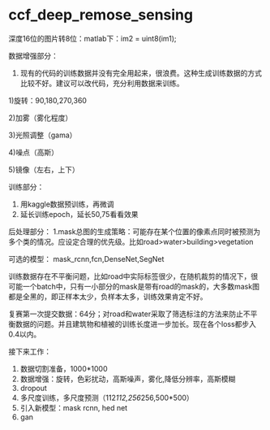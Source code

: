 # ccf_deep_remose_sensing
深度16位的图片转8位：matlab下：im2 = uint8(im1);

数据增强部分：
1. 现有的代码的训练数据并没有完全用起来，很浪费。这种生成训练数据的方式比较不好。建议可以改代码，充分利用数据来训练。

1)旋转：90,180,270,360

2)加雾（雾化程度）

3)光照调整（gama）

4)噪点（高斯）

5)镜像（左右，上下）

训练部分：
1. 用kaggle数据预训练，再微调
2. 延长训练epoch，延长50,75看看效果


后处理部分：
1.mask总图的生成策略：可能存在某个位置的像素点同时被预测为多个类的情况。应设定合理的优先级。比如road>water>building>vegetation


可选的模型：
mask_rcnn,fcn,DenseNet,SegNet


训练数据存在不平衡问题，比如road中实际标签很少，在随机裁剪的情况下，很可能一个batch中，只有一小部分的mask是带有road的mask的，大多数mask图都是全黑的，即正样本太少，负样本太多，训练效果肯定不好。


复赛第一次提交数据：64分；对road和water采取了筛选标注的方法来防止不平衡数据的问题。并且建筑物和植被的训练长度进一步加长。现在各个loss都步入0.4以内。

接下来工作：
1. 数据切割准备，1000*1000
2. 数据增强：旋转，色彩扰动，高斯噪声，雾化,降低分辨率，高斯模糊
3. dropout
4. 多尺度训练，多尺度预测（112*112,256*256,500*500）
5. 引入新模型：mask rcnn, hed net
6. gan
